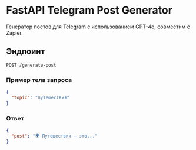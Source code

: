# FastAPI Telegram Post Generator

Генератор постов для Telegram с использованием GPT-4o, совместим с Zapier.

## Эндпоинт

`POST /generate-post`

### Пример тела запроса

```json
{
  "topic": "путешествия"
}
```

### Ответ

```json
{
  "post": "🌍 Путешествия — это..."
}
```
